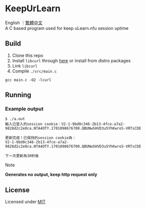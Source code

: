# KeepUrLearn

English ｜[繁體中文](./README-zh-TW.md)  
A C based program used for keep uLearn.nfu session uptime

## Build

1. Clone this repo
2. Install `libcurl` through [here](https://curl.se/download.html) or install from distro packages
3. Link `libcurl`
4. Compile `./src/main.c`

```shell
gcc main.c -O2 -lcurl
```

## Running

### Example output

```shell
$ ./a.out 
輸入已登入的session cookie：V2-1-9bd0c346-2b13-4fce-a7a2-9828d2c2e0ca.NTA4OTY.1701098676700.QBUNwSHVD3u5YhKwroS-VRTsCDE

更新完成！已保持的session cookie為：
V2-1-9bd0c346-2b13-4fce-a7a2-9828d2c2e0ca.NTA4OTY.1701098676700.QBUNwSHVD3u5YhKwroS-VRTsCDE

下一次更新為30秒後
```

> [!NOTE]  
> **Generates no output, keep http request only**

## License

Licensed under [MIT](./LICENSE)
